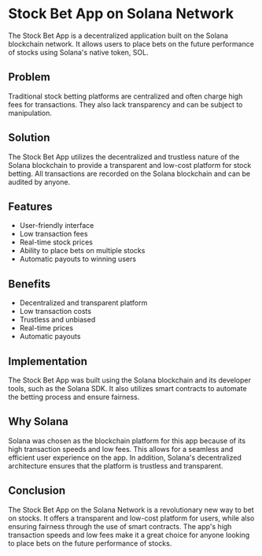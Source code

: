# Stock Bet App on Solana Network

The Stock Bet App is a decentralized application built on the Solana blockchain network. It allows users to place bets on the future performance of stocks using Solana's native token, SOL.

## Problem
Traditional stock betting platforms are centralized and often charge high fees for transactions. They also lack transparency and can be subject to manipulation.

## Solution
The Stock Bet App utilizes the decentralized and trustless nature of the Solana blockchain to provide a transparent and low-cost platform for stock betting. All transactions are recorded on the Solana blockchain and can be audited by anyone.

## Features
- User-friendly interface
- Low transaction fees
- Real-time stock prices
- Ability to place bets on multiple stocks
- Automatic payouts to winning users

## Benefits
- Decentralized and transparent platform
- Low transaction costs
- Trustless and unbiased
- Real-time prices
- Automatic payouts

## Implementation
The Stock Bet App was built using the Solana blockchain and its developer tools, such as the Solana SDK. It also utilizes smart contracts to automate the betting process and ensure fairness.

## Why Solana
Solana was chosen as the blockchain platform for this app because of its high transaction speeds and low fees. This allows for a seamless and efficient user experience on the app. In addition, Solana's decentralized architecture ensures that the platform is trustless and transparent.

## Conclusion
The Stock Bet App on the Solana Network is a revolutionary new way to bet on stocks. It offers a transparent and low-cost platform for users, while also ensuring fairness through the use of smart contracts. The app's high transaction speeds and low fees make it a great choice for anyone looking to place bets on the future performance of stocks.
